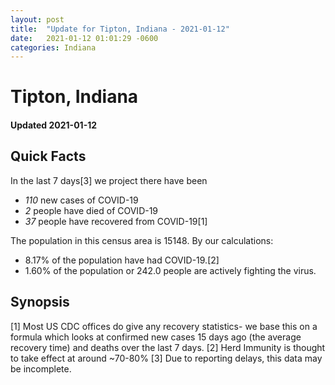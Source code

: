 ```yaml
---
layout: post
title:  "Update for Tipton, Indiana - 2021-01-12"
date:   2021-01-12 01:01:29 -0600
categories: Indiana
---
```


# Tipton, Indiana
#### Updated 2021-01-12

## Quick Facts

In the last 7 days[3] we project there have been
- *110* new cases of COVID-19
- *2* people have died of COVID-19
- *37* people have recovered from COVID-19[1]

The population in this census area is 15148. By our calculations:
- 8.17% of the population have had COVID-19.[2]
- 1.60% of the population or 242.0 people are actively fighting the virus.

## Synopsis




[1] Most US CDC offices do give any recovery statistics- we base this on a formula which looks at confirmed new cases
15 days ago (the average recovery time) and deaths over the last 7 days.
[2] Herd Immunity is thought to take effect at around ~70-80%
[3] Due to reporting delays, this data may be incomplete. 
    